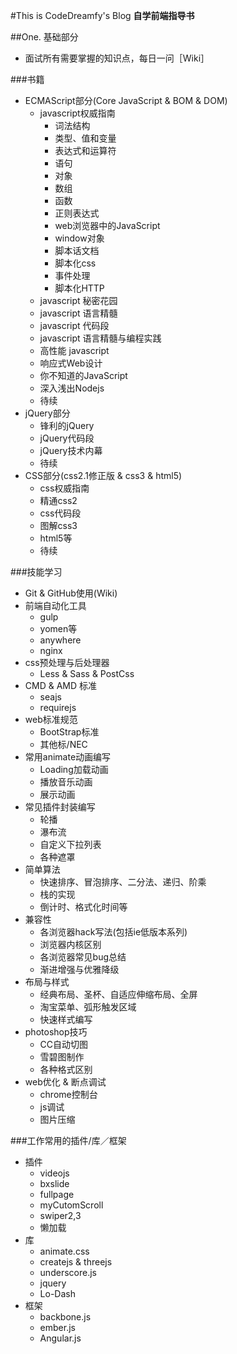 #This is CodeDreamfy's Blog
__自学前端指导书__


##One. 基础部分 

* 面试所有需要掌握的知识点，每日一问［Wiki］

###书籍
*	ECMAScript部分(Core JavaScript & BOM & DOM)
	*	javascript权威指南
		*	词法结构
		*	类型、值和变量
		*	表达式和运算符
		*	语句
		*	对象
		*	数组
		*	函数
		*	正则表达式
		*	web浏览器中的JavaScript
		*	window对象
		*	脚本话文档
		*	脚本化css
		*	事件处理
		*	脚本化HTTP
	*	javascript 秘密花园
	*	javascript 语言精髓
	*	javascript 代码段
	*	javascript 语言精髓与编程实践
	*	高性能 javascript
	*	响应式Web设计
	*	你不知道的JavaScript
	*	深入浅出Nodejs
	*	待续
*	jQuery部分
	*	锋利的jQuery
	*	jQuery代码段
	*	jQuery技术内幕
	*	待续
*	CSS部分(css2.1修正版 & css3 & html5)
	*	css权威指南
	*	精通css2
	*	css代码段
	*	图解css3
	*	html5等
	*	待续

###技能学习
*	Git & GitHub使用(Wiki)
*	前端自动化工具
	*	gulp
	*	yomen等
	*	anywhere
	*	nginx
*	css预处理与后处理器
	*	Less & Sass & PostCss
*	CMD & AMD 标准
	*	seajs
	*	requirejs
*	web标准规范
	*	BootStrap标准
	*	其他标/NEC
*	常用animate动画编写
	*	Loading加载动画
	*	播放音乐动画
	*	展示动画
*	常见插件封装编写
	*	轮播
	*	瀑布流
	*	自定义下拉列表
	*	各种遮罩
*	简单算法
	*	快速排序、冒泡排序、二分法、递归、阶乘
	*	栈的实现
	*	倒计时、格式化时间等
*	兼容性
	*	各浏览器hack写法(包括ie低版本系列)
	*	浏览器内核区别
	*	各浏览器常见bug总结
	*	渐进增强与优雅降级
*	布局与样式
	*	经典布局、圣杯、自适应伸缩布局、全屏
	*	淘宝菜单、弧形触发区域
	*	快速样式编写
*	photoshop技巧
	*	CC自动切图
	*	雪碧图制作
	*	各种格式区别
*	web优化 & 断点调试
	*	chrome控制台
	*	js调试
	*	图片压缩

	
###工作常用的插件/库／框架
*	插件
	*	videojs
	*	bxslide
	*	fullpage
	*	myCutomScroll
	*	swiper2,3
	*	懒加载
*	库
	*	animate.css 
	*	createjs & threejs
	*	underscore.js
	*	jquery
	*	Lo-Dash
*	框架
	*	backbone.js
	*	ember.js
	*	Angular.js







